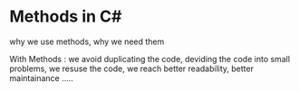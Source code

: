 # Methods in C#
why we use methods, why we need them

With Methods : we avoid duplicating the code, deviding the code into small problems, we resuse the code, 
we reach better readability, better maintainance .....
